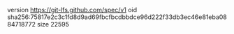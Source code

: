 version https://git-lfs.github.com/spec/v1
oid sha256:75817e2c3c1fd8d9ad69fbcfbcdbbdce96d222f33db3ec46e81eba0884718772
size 22595
